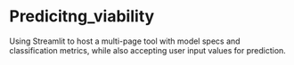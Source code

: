 # Predicitng_viability
Using Streamlit to host a multi-page tool with model specs and classification metrics, while also accepting user input values for prediction.
